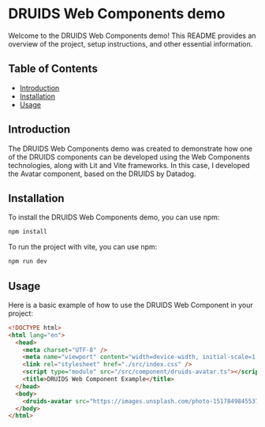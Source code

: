 # DRUIDS Web Components demo

Welcome to the DRUIDS Web Components demo! This README provides an overview of the project, setup instructions, and other essential information.

## Table of Contents

- [Introduction](#introduction)
- [Installation](#installation)
- [Usage](#usage)

## Introduction

The DRUIDS Web Components demo was created to demonstrate how one of the DRUIDS components can be developed using the Web Components technologies, along with Lit and Vite frameworks. In this case, I developed the Avatar component, based on the DRUIDS by Datadog.

## Installation

To install the DRUIDS Web Components demo, you can use npm:

```bash
npm install
```

To run the project with vite, you can use npm:
```bash
npm run dev
```

## Usage

Here is a basic example of how to use the DRUIDS Web Component in your project:

```html
<!DOCTYPE html>
<html lang="en">
  <head>
    <meta charset="UTF-8" />
    <meta name="viewport" content="width=device-width, initial-scale=1.0" />
    <link rel="stylesheet" href="./src/index.css" />
    <script type="module" src="/src/component/druids-avatar.ts"></script>
    <title>DRUIDS Web Component Example</title>
  </head>
  <body>
    <druids-avatar src="https://images.unsplash.com/photo-1517849845537-4d257902454a?h=208&fit=crop&w=208&q=80" size="xxl" title="I‘m a size xxl avatar"></druids-avatar>
  </body>
</html>
```
